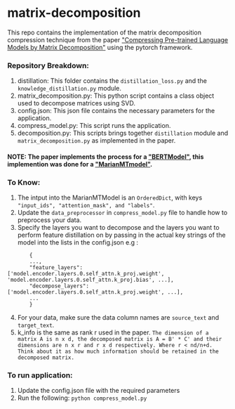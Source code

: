# matrix-decomposition
This repo contains the implementation of the matrix decomposition compression technique from the paper ["Compressing Pre-trained Language Models by Matrix Decomposition"](https://aclanthology.org/2020.aacl-main.88/) using the pytorch framework.


### Repository Breakdown:
  1. distillation: This folder contains the ```distillation_loss.py``` and the ```knowledge_distillation.py``` module.
  2. matrix_decomposition.py: This python script contains a class object used to decompose matrices using SVD.
  3. config.json: This json file contains the necessary parameters for the application.
  4. compress_model.py: This script runs the application.
  5. decomposition.py: This scripts brings together  ```distillation``` module and ``` matrix_decomposition.py```  as implemented in the paper.
  
 #### NOTE: The paper implements the process for a ["BERTModel"](https://huggingface.co/blog/bert-101), this implemention was done for a ["MarianMTmodel"](https://huggingface.co/docs/transformers/model_doc/marian#transformers.MarianMTModel).

### To Know:
1. The intput into the MarianMTModel is an ```OrderedDict```, with keys ```"input_ids", "attention_mask", and "labels"```.
2. Update the ```data_preprocessor``` in ```compress_model.py``` file to handle how to preprocess your data.
3. Specify the layers you want to decompose and the layers you want to perform feature distillation on by passing in the actual key strings of the model into the lists in the config.json
 e.g : 
 ``` 
        { 
        ...,
        "feature_layers": ['model.encoder.layers.0.self_attn.k_proj.weight', 'model.encoder.layers.0.self_attn.k_proj.bias', ...],
        "decompose_layers": ['model.encoder.layers.0.self_attn.k_proj.weight', ...],
        ... 
        }
  ```
 4. For your data, make sure the data column names are ```source_text``` and ```target_text```.
 5. k_info is the same as rank r used in the paper. 
    ```The dimension of a matrix A is n x d, the decomposed matrix is A = B' * C' and their dimensions are n x r and r x d respectively. Where r < nd/n+d. Think about it as how much information should be retained in the decomposed matrix.```
 
### To run application:
1. Update the config.json file with the required parameters
2. Run the following:
```python compress_model.py```

